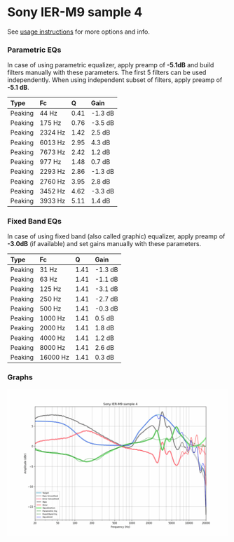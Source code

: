 # Sony IER-M9 sample 4
See [usage instructions](https://github.com/jaakkopasanen/AutoEq#usage) for more options and info.

### Parametric EQs
In case of using parametric equalizer, apply preamp of **-5.1dB** and build filters manually
with these parameters. The first 5 filters can be used independently.
When using independent subset of filters, apply preamp of **-5.1 dB**.

| Type    | Fc      |    Q | Gain    |
|:--------|:--------|:-----|:--------|
| Peaking | 44 Hz   | 0.41 | -1.3 dB |
| Peaking | 175 Hz  | 0.76 | -3.5 dB |
| Peaking | 2324 Hz | 1.42 | 2.5 dB  |
| Peaking | 6013 Hz | 2.95 | 4.3 dB  |
| Peaking | 7673 Hz | 2.42 | 1.2 dB  |
| Peaking | 977 Hz  | 1.48 | 0.7 dB  |
| Peaking | 2293 Hz | 2.86 | -1.3 dB |
| Peaking | 2760 Hz | 3.95 | 2.8 dB  |
| Peaking | 3452 Hz | 4.62 | -3.3 dB |
| Peaking | 3933 Hz | 5.11 | 1.4 dB  |

### Fixed Band EQs
In case of using fixed band (also called graphic) equalizer, apply preamp of **-3.0dB**
(if available) and set gains manually with these parameters.

| Type    | Fc       |    Q | Gain    |
|:--------|:---------|:-----|:--------|
| Peaking | 31 Hz    | 1.41 | -1.3 dB |
| Peaking | 63 Hz    | 1.41 | -1.1 dB |
| Peaking | 125 Hz   | 1.41 | -3.1 dB |
| Peaking | 250 Hz   | 1.41 | -2.7 dB |
| Peaking | 500 Hz   | 1.41 | -0.3 dB |
| Peaking | 1000 Hz  | 1.41 | 0.5 dB  |
| Peaking | 2000 Hz  | 1.41 | 1.8 dB  |
| Peaking | 4000 Hz  | 1.41 | 1.2 dB  |
| Peaking | 8000 Hz  | 1.41 | 2.6 dB  |
| Peaking | 16000 Hz | 1.41 | 0.3 dB  |

### Graphs
![](./Sony%20IER-M9%20sample%204.png)